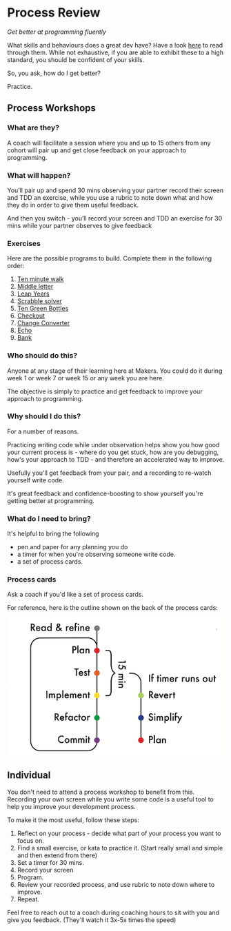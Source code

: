 # Process Review

_Get better at programming fluently_

What skills and behaviours does a great dev have? Have a look [here](./observation_guidance.md) to read through them. While not exhaustive, if you are able to exhibit these to a high standard, you should be confident of your skills.

So, you ask, how do I get better?

Practice.

## Process Workshops

### What are they?
A coach will facilitate a session where you and up to 15 others from any cohort will pair up and get close feedback on your approach to programming.

### What will happen?
You’ll pair up and spend 30 mins observing your partner record their screen and TDD an exercise, while you use a rubric to note down what and how they do in order to give them useful feedback.

And then you switch - you’ll record your screen and TDD an exercise for 30 mins while your partner observes to give feedback

### Exercises

Here are the possible programs to build. Complete them in the following order:

1. [Ten minute walk](./exercises/10minutes_walk)
1. [Middle letter](./exercises/middle_letter)
1. [Leap Years](./exercises/leap_years)
1. [Scrabble solver](./exercises/scrabble_solver)
1. [Ten Green Bottles](./exercises/ten_green_bottles)
1. [Checkout](./exercises/checkout)
1. [Change Converter](./exercises/change_converter)
1. [Echo](./exercises/echo)
1. [Bank](./exercises/bank)

### Who should do this?

Anyone at any stage of their learning here at Makers. You could do it during week 1 or week 7 or week 15 or any week you are here.

The objective is simply to practice and get feedback to improve your approach to programming.

### Why should I do this?
For a number of reasons.

Practicing writing code while under observation helps show you how good your current process is - where do you get stuck, how are you debugging, how's your approach to TDD - and therefore an accelerated way to improve.

Usefully you'll get feedback from your pair, and a recording to re-watch yourself write code.

It's great feedback and confidence-boosting to show yourself you're getting better at programming.

### What do I need to bring?

It's helpful to bring the following
- pen and paper for any planning you do
- a timer for when you're observing someone write code.
- a set of process cards.

### Process cards

Ask a coach if you'd like a set of process cards.

For reference, here is the outline shown on the back of the process cards:

![process overview](./process_outline.png)

## Individual

You don't need to attend a process workshop to benefit from this. Recording your own screen while you write some code is a useful tool to help you improve your development process.

To make it the most useful, follow these steps:

1. Reflect on your process - decide what part of your process you want to focus on.
2. Find a small exercise, or kata to practice it. (Start really small and simple and then extend from there)
3. Set a timer for 30 mins.
4. Record your screen
5. Program.
6. Review your recorded process, and use rubric to note down where to improve.
7. Repeat.

Feel free to reach out to a coach during coaching hours to sit with you and give you feedback. (They'll watch it 3x-5x times the speed)
